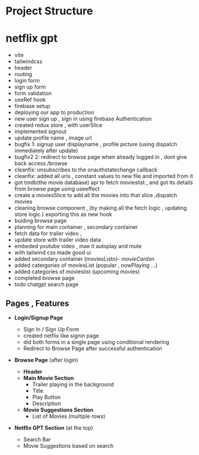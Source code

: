 # Project Structure


# netflix gpt
- vite
- tailwindcss
- header
- routing
- login form
- sign up form
- form validation 
- useRef hook
- firebase setup
- deploying our app to production
- new user sign up , sign in using firebase Authentication
- created redux store , with userSlice 
- implemented signout
- update profile name , image url
- bugfix 1: signup user displayname , profile picture (using dispatch immediately after update)
- bugfix2 2: redirect to browse page when already logged in , dont give back access /browse
- cleanfix: unsubscribes to the onauthstatechange callback
- cleanfix: added all urls , constant values to new file and imported from it
- got tmdb(the movie database) api to fetch movieslist , and got its details from browse page using useeffect
- create a moviesSlice to add all the movies into that slice ,dispatch movies 
- cleaning browse component , (by making all the fetch logic , updating store logic ) exporting this as new hook 
- buiding browse page 
- planning for main container , secondary container
- fetch data for trailer video ,
- update store with trailer video data
- embeded youtube video , mae it autoplay and mute 
- with tailwind css made good ui
- added secondary container (moviesList*n)- movieCards*n
- added catergories of moviesList (popular , nowPlaying ...)
- added categories of movieslist (upcoming movies)
- completed browse page 
- todo chatgpt search page

## Pages , Features

- **Login/Signup Page**
  - Sign In / Sign Up Form
  - created netflix like signin page
  - did both forms in a single page using conditional rendering
  - Redirect to Browse Page after successful authentication

- **Browse Page** (after login)
  - **Header**
  - **Main Movie Section**
    - Trailer playing in the background
    - Title
    - Play Button
    - Description
  - **Movie Suggestions Section**
    - List of Movies (multiple rows)

- **Netflix GPT Section** (at the top)
  - Search Bar
  - Movie Suggestions based on search

